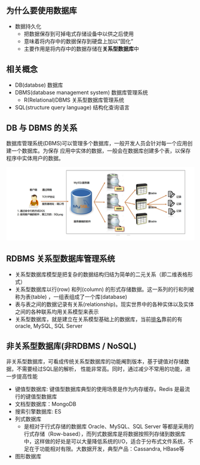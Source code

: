 
## 为什么要使用数据库
- 数据持久化
  - 把数据保存到可掉电式存储设备中以供之后使用
  - 意味着将内存中的数据保存到硬盘上加以”固化”
  - 主要作用是将内存中的数据存储在**关系型数据库**中


## 相关概念
- DB(databse) 数据库
- DBMS(database management system) 数据库管理系统
  - R(Relational)DBMS 关系型数据库管理系统
- SQL(structure query language) 结构化查询语言


## DB 与 DBMS 的关系
数据库管理系统(DBMS)可以管理多个数据库，一般开发人员会针对每一个应用创建一个数据库。为保存
应用中实体的数据，一般会在数据库创建多个表，以保存程序中实体用户的数据。

![](../DatabaseSummary/DB_DBMS.png)


## RDBMS 关系型数据库管理系统

- 关系型数据库模型是把复杂的数据结构归结为简单的二元关系（即二维表格形式）
- 关系型数据库以行(row) 和列(column) 的形式存储数据。这一系列的行和列被称为表(table) ，一组表组成了一个库(database)
- 表与表之间的数据记录有关系(relationship)。现实世界中的各种实体以及实体之间的各种联系均用关系模型来表示
- 关系型数据库，就是建立在关系模型基础上的数据库，当前[排名](https://db-engines.com/en/ranking)靠前的有 oracle, MySQL, SQL Server

## 非关系型数据库(非RDBMS / NoSQL)

非关系型数据库，可看成传统关系型数据库的功能阉割版本，基于键值对存储数据，不需要经过SQL层的解析， 性能非常高。同时，通过减少不常用的功能，进一步提高性能

- 键值型数据库: 键值型数据库典型的使用场景是作为内存缓存。Redis 是最流行的键值型数据库
- 文档型数据库：MongoDB
- 搜索引擎数据库: ES
- 列式数据库
  - 是相对于行式存储的数据库 Oracle、MySQL、SQL Server 等都是采用的行式存储（Row-based），而列式数据库是将数据按照列存储到数据库中，这样做的好处是可以大量降低系统的I/O，适合于分布式文件系统，不足在于功能相对有限。大数据开发，典型产品：Cassandra, HBase等
- 图形数据库